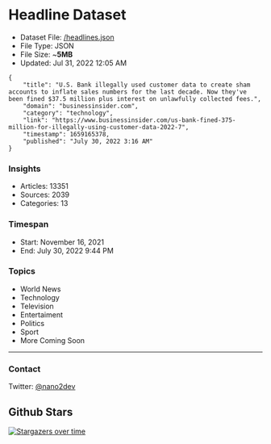 # Headline Dataset

- Dataset File: [/headlines.json](https://raw.githubusercontent.com/fwd/news/master/headlines.json) 
- File Type: JSON
- File Size: ~**5MB**
- Updated: Jul 31, 2022 12:05 AM

```
{
    "title": "U.S. Bank illegally used customer data to create sham accounts to inflate sales numbers for the last decade. Now they've been fined $37.5 million plus interest on unlawfully collected fees.",
    "domain": "businessinsider.com",
    "category": "technology",
    "link": "https://www.businessinsider.com/us-bank-fined-375-million-for-illegally-using-customer-data-2022-7",
    "timestamp": 1659165378,
    "published": "July 30, 2022 3:16 AM"
}
```

### Insights

- Articles: 13351
- Sources: 2039
- Categories: 13

### Timespan

- Start: November 16, 2021
- End: July 30, 2022 9:44 PM

### Topics

- World News
- Technology
- Television
- Entertaiment
- Politics
- Sport
- More Coming Soon

---

### Contact 

Twitter: [@nano2dev](https://twitter.com/nano2dev)

## Github Stars

[![Stargazers over time](https://starchart.cc/fwd/news.svg)](https://starchart.cc/fwd/news)
	